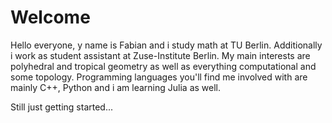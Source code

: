 # Welcome

Hello everyone, y name is Fabian and i study math at TU Berlin. Additionally i work as student assistant at Zuse-Institute Berlin. 
My main interests are polyhedral and tropical geometry as well as everything computational and some topology.
Programming languages you'll find me involved with are mainly C++, Python and i am learning Julia as well.

Still just getting started...
